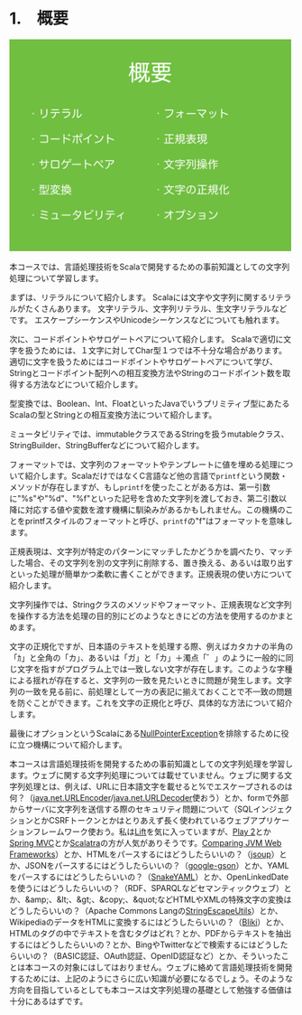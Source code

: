 # 1.　概要
<img src="../image/string_course.002.jpeg" width="500px">
<p>本コースでは、言語処理技術をScalaで開発するための事前知識としての文字列処理について学習します。</p>
<p>まずは、リテラルについて紹介します。 Scalaには文字や文字列に関するリテラルがたくさんあります。 文字リテラル、文字列リテラル、生文字リテラルなどです。 エスケープシーケンスやUnicodeシーケンスなどについても触れます。</p>

<p>次に、コードポイントやサロゲートペアについて紹介します。 Scalaで適切に文字を扱うためには、１文字に対してChar型１つでは不十分な場合があります。 適切に文字を扱うためにはコードポイントやサロゲートペアについて学び、Stringとコードポイント配列への相互変換方法やStringのコードポイント数を取得する方法などについて紹介します。</p>

<p>型変換では、Boolean、Int、FloatといったJavaでいうプリミティブ型にあたるScalaの型とStringとの相互変換方法について紹介します。</p>

<p>ミュータビリティでは、immutableクラスであるStringを扱うmutableクラス、StringBuilder、StringBufferなどについて紹介します。</p>

フォーマットでは、文字列のフォーマットやテンプレートに値を埋める処理について紹介します。ScalaだけではなくC言語など他の言語で`printf`という関数・メソッドが存在しますが、もし`printf`を使ったことがある方は、第一引数に"%s"や"%d"、"%f"といった記号を含めた文字列を渡しておき、第二引数以降に対応する値や変数を渡す機構に馴染みがあるかもしれません。この機構のことをprintfスタイルのフォーマットと呼び、`printf`の"f"はフォーマットを意味します。

<p>正規表現は、文字列が特定のパターンにマッチしたかどうかを調べたり、マッチした場合、その文字列を別の文字列に削除する、置き換える、あるいは取り出すといった処理が簡単かつ柔軟に書くことができます。正規表現の使い方について紹介します。</p>

<p>文字列操作では、Stringクラスのメソッドやフォーマット、正規表現など文字列を操作する方法を処理の目的別にどのようなときにどの方法を使用するのかまとめます。</p>

<p>文字の正規化ですが、日本語のテキストを処理する際、例えばカタカナの半角の「ｶ」と全角の「カ」、あるいは「ガ」と「カ」＋濁点「゛」のように一般的に同じ文字を指すがプログラム上では一致しない文字が存在します。このような字種による揺れが存在すると、文字列の一致を見たいときに問題が発生します。文字列の一致を見る前に、前処理として一方の表記に揃えておくことで不一致の問題を防ぐことができます。これを文字の正規化と呼び、具体的な方法について紹介します。</p>

<p>最後にオプションというScalaにある<a href="http://docs.oracle.com/javase/jp/8/api/java/lang/NullPointerException.html" target="_blank">NullPointerException</a>を排除するために役に立つ機構について紹介します。</p>

<p>本コースは言語処理技術を開発するための事前知識としての文字列処理を学習します。ウェブに関する文字列処理については載せていません。ウェブに関する文字列処理とは、例えば、URLに日本語文字を載せると%でエスケープされるのは何？（<a href="https://docs.oracle.com/javase/jp/8/docs/api/java/net/URLEncoder.html" target="_blank">java.net.URLEncoder</a>/<a href="https://docs.oracle.com/javase/jp/8/docs/api/java/net/URLDecoder.html" target="_blank">java.net.URLDecoder</a>使おう）とか、formで外部からサーバに文字列を送信する際のセキュリティ問題について（SQLインジェクションとかCSRFトークンとかはとりあえず長く使われているウェブアプリケーションフレームワーク使おう。私は<a href="http://liftweb.net/" target="_blank">Lift</a>を気に入っていますが、<a href="https://www.playframework.com/" target="_blank">Play 2</a>とか<a href="https://projects.spring.io/spring-framework/" target="_blank">Spring MVC</a>とか<a href="http://www.scalatra.org/" target="_blank">Scalatra</a>の方が人気がありそうです。<a href="http://www.slideshare.net/mraible/comparing-jvm-web-frameworks-devoxx-france-2013?next_slideshow=1" target="_blank">Comparing JVM Web Frameworks</a>）とか、HTMLをパースするにはどうしたらいいの？（<a href="http://jsoup.org/" target="_blank">jsoup</a>）とか、JSONをパースするにはどうしたらいいの？（<a href="https://github.com/google/gson" target="_blank">google-gson</a>）とか、YAMLをパースするにはどうしたらいいの？（<a href="https://bitbucket.org/asomov/snakeyaml" target="_blank">SnakeYAML</a>）とか、OpenLinkedDateを使うにはどうしたらいいの？（RDF、SPARQLなどセマンティックウェブ）とか、&amp;amp;、&amp;lt;、&amp;gt;、&amp;copy;、&amp;quot;などHTMLやXMLの特殊文字の変換はどうしたらいいの？（Apache Commons Langの<a href="https://commons.apache.org/proper/commons-lang/javadocs/api-release/org/apache/commons/lang3/StringEscapeUtils.html" target="_blank">StringEscapeUtils</a>）とか、WikipediaのデータをHTMLに変換するにはどうしたらいいの？（<a href="https://code.google.com/p/gwtwiki/" target="_blank">Bliki</a>）とか、HTMLのタグの中でテキストを含むタグはどれ？とか、PDFからテキストを抽出するにはどうしたらいいの？とか、BingやTwitterなどで検索するにはどうしたらいいの？（BASIC認証、OAuth認証、OpenID認証など）とか、そういったことは本コースの対象にはしてはおりません。ウェブに絡めて言語処理技術を開発するためには、上記のようにさらに広い知識が必要になるでしょう。そのような方向を目指しているとしても本コースは文字列処理の基礎として勉強する価値は十分にあるはずです。</p>
